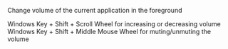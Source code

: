 Change volume of the current application in the foreground

Windows Key + Shift + Scroll Wheel for increasing or decreasing volume
Windows Key + Shift + Middle Mouse Wheel for muting/unmuting the volume
